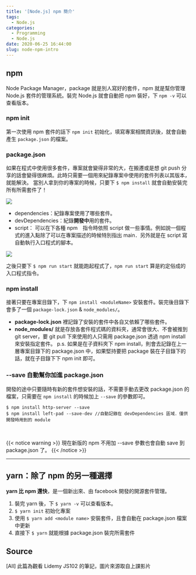 ```yaml
---
title: '[Node.js] npm 簡介'
tags:
  - Node.js
categories:
  - Programming
  - Node.js
date: 2020-06-25 16:44:00
slug: node-npm-intro
---
```

## npm
Node Package Manager，package 就是別人寫好的套件，npm 就是幫你管理 Node.js 套件的管理系統。裝完 Node.js 就會自動把 npm 裝好，下 `npm -v` 可以查看版本。
<!--more-->

### npm init
第一次使用 npm 套件的話下 `npm init` 初始化，填寫專案相關資訊後，就會自動產生 `package.json` 的檔案。
<!--more-->
### package.json
如果在程式中使用很多套件，專案就會變得非常的大，在搬遷或是想 git push 分享的話會變得很麻煩。此時只需要一個用來紀錄專案中使用的套件列表以其版本，就能解決。
當別人拿到你的專案的時候，只要下 `$ npm install` 就會自動安裝完所有所需套件了！

![](https://imgur.com/0d5ApKr.png)

- dependencies：紀錄專案使用了哪些套件。
- devDependencies：紀錄**開發中**用的套件。
- script：
可以在下各種 npm　指令時依照 script 做一些事情。例如說一個程式的進入點除了可以在專案描述的時候特別指出 main．另外就是在 script 寫自動執行入口程式的腳本。

![](https://imgur.com/NtBC8vZ.png)

之後只要下 `$ npm run start` 就能跑起程式了，`npm run start` 算是約定俗成的入口程式指令。
 
### npm install
接著只要在專案目錄下，下 `npm install <moduleName>` 安裝套件。裝完後目錄下會多了一個 `package-lock.json` & `node_modules/`。
- **package-lock.json** 裡記錄了安裝的套件中各自又依賴了哪些套件。 
- **node_modules/** 就是存放各套件程式碼的資料夾，通常會很大、不會被推到 git server，要 git pull 下來使用的人只需用 package.json 透過 npm install 來安裝指定套件。
p.s. 如果是在子資料夾下 npm install，則會去記錄在上一層專案目錄下的 package.json 中，如果堅持要把 package 裝在子目錄下的話，就在子目錄下下 npm init 即可。

### --save 自動幫你加進 package.json
開發的途中只要隨時有新的套件想安裝的話，不需要手動去更改 package.json 的檔案，只需要在 `npm install` 的時候加上 `--save` 的參數即可。
```
$ npm install http-server --save
$ npm install left-pad --save-dev //自動記錄在 devDependencies 區域．僅供開發時用到的 module
```

</br>

{{< notice warning >}}
現在新版的 npm 不用加 --save 參數也會自動 save 到 package.json 了。
{{< /notice >}}

----

## yarn：除了 npm 的另一種選擇
**yarn 比 npm 還快**，是一個新出來、由 facebook 開發的開源套件管理。
1. 裝完 yarn 後，下 `$ yarn -v` 可以查看版本。
2. `$ yarn init` 初始化專案
3. 使用 `$ yarn add <module name>` 安裝套件，且會自動在 package.json 檔案中更新
4. 直接下 `$ yarn` 就能根據 package.json 裝完所需套件


## Source
[All] 此篇為觀看 Lidemy JS102 的筆記，圖片來源取自上課影片
